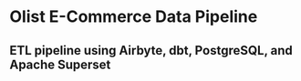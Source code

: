 # Olist E-Commerce Data Pipeline
## ETL pipeline using Airbyte, dbt, PostgreSQL, and Apache Superset